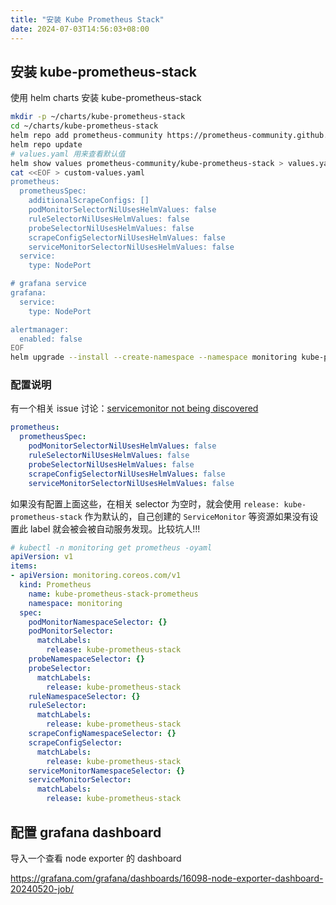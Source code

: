 ```yaml
---
title: "安装 Kube Prometheus Stack"
date: 2024-07-03T14:56:03+08:00
---
```


## 安装 kube-prometheus-stack

使用 helm charts 安装 kube-prometheus-stack

```bash
mkdir -p ~/charts/kube-prometheus-stack
cd ~/charts/kube-prometheus-stack
helm repo add prometheus-community https://prometheus-community.github.io/helm-charts
helm repo update
# values.yaml 用来查看默认值
helm show values prometheus-community/kube-prometheus-stack > values.yaml
cat <<EOF > custom-values.yaml
prometheus:
  prometheusSpec:
    additionalScrapeConfigs: []
    podMonitorSelectorNilUsesHelmValues: false
    ruleSelectorNilUsesHelmValues: false
    probeSelectorNilUsesHelmValues: false
    scrapeConfigSelectorNilUsesHelmValues: false
    serviceMonitorSelectorNilUsesHelmValues: false
  service:
    type: NodePort

# grafana service
grafana:
  service:
    type: NodePort

alertmanager:
  enabled: false
EOF
helm upgrade --install --create-namespace --namespace monitoring kube-prometheus-stack prometheus-community/kube-prometheus-stack -f custom-values.yaml
```

### 配置说明

有一个相关 issue 讨论：[servicemonitor not being discovered](https://github.com/prometheus-operator/kube-prometheus/issues/1392)

```yaml
prometheus:
  prometheusSpec:
    podMonitorSelectorNilUsesHelmValues: false
    ruleSelectorNilUsesHelmValues: false
    probeSelectorNilUsesHelmValues: false
    scrapeConfigSelectorNilUsesHelmValues: false
    serviceMonitorSelectorNilUsesHelmValues: false
```

如果没有配置上面这些，在相关 selector 为空时，就会使用 `release: kube-prometheus-stack` 作为默认的，自己创建的 `ServiceMonitor` 等资源如果没有设置此 label 就会被会被自动服务发现。比较坑人!!!

```yaml
# kubectl -n monitoring get prometheus -oyaml
apiVersion: v1
items:
- apiVersion: monitoring.coreos.com/v1
  kind: Prometheus
    name: kube-prometheus-stack-prometheus
    namespace: monitoring
  spec:
    podMonitorNamespaceSelector: {}
    podMonitorSelector:
      matchLabels:
        release: kube-prometheus-stack
    probeNamespaceSelector: {}
    probeSelector:
      matchLabels:
        release: kube-prometheus-stack
    ruleNamespaceSelector: {}
    ruleSelector:
      matchLabels:
        release: kube-prometheus-stack
    scrapeConfigNamespaceSelector: {}
    scrapeConfigSelector:
      matchLabels:
        release: kube-prometheus-stack
    serviceMonitorNamespaceSelector: {}
    serviceMonitorSelector:
      matchLabels:
        release: kube-prometheus-stack
```

## 配置 grafana dashboard

导入一个查看 node exporter 的 dashboard

https://grafana.com/grafana/dashboards/16098-node-exporter-dashboard-20240520-job/

